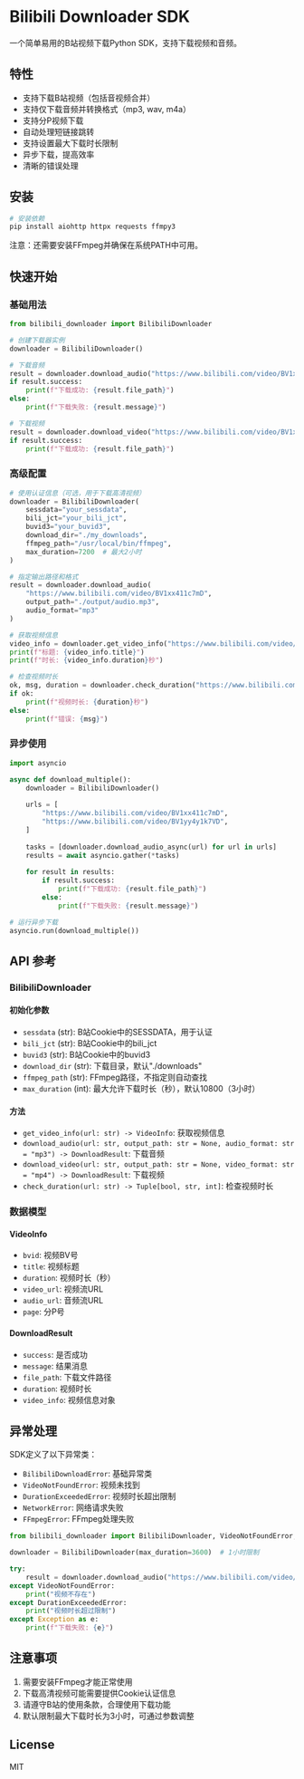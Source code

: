 # Bilibili Downloader SDK

一个简单易用的B站视频下载Python SDK，支持下载视频和音频。

## 特性

- 支持下载B站视频（包括音视频合并）
- 支持仅下载音频并转换格式（mp3, wav, m4a）
- 支持分P视频下载
- 自动处理短链接跳转
- 支持设置最大下载时长限制
- 异步下载，提高效率
- 清晰的错误处理

## 安装

```bash
# 安装依赖
pip install aiohttp httpx requests ffmpy3
```

注意：还需要安装FFmpeg并确保在系统PATH中可用。

## 快速开始

### 基础用法

```python
from bilibili_downloader import BilibiliDownloader

# 创建下载器实例
downloader = BilibiliDownloader()

# 下载音频
result = downloader.download_audio("https://www.bilibili.com/video/BV1xx411c7mD")
if result.success:
    print(f"下载成功: {result.file_path}")
else:
    print(f"下载失败: {result.message}")

# 下载视频
result = downloader.download_video("https://www.bilibili.com/video/BV1xx411c7mD")
if result.success:
    print(f"下载成功: {result.file_path}")
```

### 高级配置

```python
# 使用认证信息（可选，用于下载高清视频）
downloader = BilibiliDownloader(
    sessdata="your_sessdata",
    bili_jct="your_bili_jct",
    buvid3="your_buvid3",
    download_dir="./my_downloads",
    ffmpeg_path="/usr/local/bin/ffmpeg",
    max_duration=7200  # 最大2小时
)

# 指定输出路径和格式
result = downloader.download_audio(
    "https://www.bilibili.com/video/BV1xx411c7mD",
    output_path="./output/audio.mp3",
    audio_format="mp3"
)

# 获取视频信息
video_info = downloader.get_video_info("https://www.bilibili.com/video/BV1xx411c7mD")
print(f"标题: {video_info.title}")
print(f"时长: {video_info.duration}秒")

# 检查视频时长
ok, msg, duration = downloader.check_duration("https://www.bilibili.com/video/BV1xx411c7mD")
if ok:
    print(f"视频时长: {duration}秒")
else:
    print(f"错误: {msg}")
```

### 异步使用

```python
import asyncio

async def download_multiple():
    downloader = BilibiliDownloader()
    
    urls = [
        "https://www.bilibili.com/video/BV1xx411c7mD",
        "https://www.bilibili.com/video/BV1yy4y1k7VD",
    ]
    
    tasks = [downloader.download_audio_async(url) for url in urls]
    results = await asyncio.gather(*tasks)
    
    for result in results:
        if result.success:
            print(f"下载成功: {result.file_path}")
        else:
            print(f"下载失败: {result.message}")

# 运行异步下载
asyncio.run(download_multiple())
```

## API 参考

### BilibiliDownloader

#### 初始化参数

- `sessdata` (str): B站Cookie中的SESSDATA，用于认证
- `bili_jct` (str): B站Cookie中的bili_jct
- `buvid3` (str): B站Cookie中的buvid3
- `download_dir` (str): 下载目录，默认"./downloads"
- `ffmpeg_path` (str): FFmpeg路径，不指定则自动查找
- `max_duration` (int): 最大允许下载时长（秒），默认10800（3小时）

#### 方法

- `get_video_info(url: str) -> VideoInfo`: 获取视频信息
- `download_audio(url: str, output_path: str = None, audio_format: str = "mp3") -> DownloadResult`: 下载音频
- `download_video(url: str, output_path: str = None, video_format: str = "mp4") -> DownloadResult`: 下载视频
- `check_duration(url: str) -> Tuple[bool, str, int]`: 检查视频时长

### 数据模型

#### VideoInfo
- `bvid`: 视频BV号
- `title`: 视频标题
- `duration`: 视频时长（秒）
- `video_url`: 视频流URL
- `audio_url`: 音频流URL
- `page`: 分P号

#### DownloadResult
- `success`: 是否成功
- `message`: 结果消息
- `file_path`: 下载文件路径
- `duration`: 视频时长
- `video_info`: 视频信息对象

## 异常处理

SDK定义了以下异常类：

- `BilibiliDownloadError`: 基础异常类
- `VideoNotFoundError`: 视频未找到
- `DurationExceededError`: 视频时长超出限制
- `NetworkError`: 网络请求失败
- `FFmpegError`: FFmpeg处理失败

```python
from bilibili_downloader import BilibiliDownloader, VideoNotFoundError, DurationExceededError

downloader = BilibiliDownloader(max_duration=3600)  # 1小时限制

try:
    result = downloader.download_audio("https://www.bilibili.com/video/BV1xx411c7mD")
except VideoNotFoundError:
    print("视频不存在")
except DurationExceededError:
    print("视频时长超过限制")
except Exception as e:
    print(f"下载失败: {e}")
```

## 注意事项

1. 需要安装FFmpeg才能正常使用
2. 下载高清视频可能需要提供Cookie认证信息
3. 请遵守B站的使用条款，合理使用下载功能
4. 默认限制最大下载时长为3小时，可通过参数调整

## License

MIT